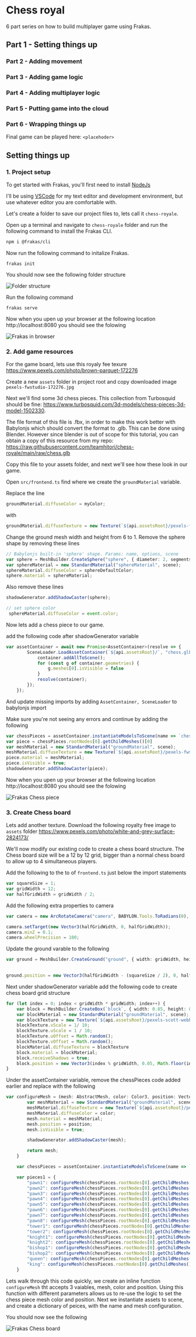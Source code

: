 # Chess royal

6 part series on how to build multiplayer game using Frakas.

## Part 1 - Setting things up
### Part 2 - Adding movement
### Part 3 - Adding game logic
### Part 4 - Adding multiplayer logic
### Part 5 - Putting game into the cloud
### Part 6 - Wrapping things up

Final game can be played here: `<placehoder>`

## Setting things up

### 1. Project setup
To get started with Frakas, you'll first need to install [NodeJs](https://nodejs.org)

I'll be using [VSCode](https://code.visualstudio.com/) for my text editor and development environment, but use whatever editor you are comfortable with.

Let's create a folder to save our project files to, lets call it `chess-royale`.

Open up a terminal and navigate to `chess-royale` folder and run the following command to install the Frakas CLI.

```bash
npm i @frakas/cli
```

Now run the following command to initalize Frakas.

```
frakas init
```
You should now see the following folder structure

![Folder structure](https://raw.githubusercontent.com/teamhitori/chess-royale/main/raw/init.jpg)


Run the following command

```
frakas serve
```

Now when you upen up your browser at the following location http://localhost:8080 you should see the folowing

![Frakas in browser](https://raw.githubusercontent.com/teamhitori/chess-royale/main/raw/frakas-init.gif)


### 2. Add game resources

For the game board, lets use this royaly fee texure https://www.pexels.com/photo/brown-parquet-172276

Create a new `assets` folder in project root and copy downloaded image `pexels-fwstudio-172276.jpg`

Next we'll find some 3d chess pieces. This collection from Turbosquid should be fine: https://www.turbosquid.com/3d-models/chess-pieces-3d-model-1502330.

The file format of this file is .fbx, in order to make this work better with Babylonjs which should convert the format to .glb. This can be done using Blender. However since blender is out of scope for this tutorial, you can obtain a copy of this resource from my repo: https://raw.githubusercontent.com/teamhitori/chess-royale/main/raw/chess.glb

Copy this file to your assets folder, and next we'll see how these look in our game.

Open `src/frontend.ts` find where we create the `groundMaterial` variable.

Replace the line
``` ts
groundMaterial.diffuseColor = myColor;
```
with
``` ts
groundMaterial.diffuseTexture = new Texture(`${api.assetsRoot}/pexels-fwstudio-172276.jpg`);
```

Change the ground mesh width and height from 6 to 1.
Remove the sphere shape by removing these lines
``` ts
// Babylonjs built-in 'sphere' shape. Params: name, options, scene
var sphere = MeshBuilder.CreateSphere("sphere", { diameter: 2, segments: 32 }, scene);
var sphereMaterial = new StandardMaterial("sphereMaterial", scene);
sphereMaterial.diffuseColor = sphereDefaultColor;
sphere.material = sphereMaterial;
```
Also remove these lines
``` ts
shadowGenerator.addShadowCaster(sphere);

// set sphere color
 sphereMaterial.diffuseColor = event.color;
```

Now lets add a chess piece to our game.

add the following code after shadowGenerator variable

``` ts
var assetContainer = await new Promise<AssetContainer>(resolve => {
        SceneLoader.LoadAssetContainer(`${api.assetsRoot}/`, "chess.glb", scene, (container) => {
            container.addAllToScene();
            for (const g of container.geometries) {
                g.meshes[0].isVisible = false
            }
            resolve(container);
        });
    });
```

And update missing imports by adding `AssetContainer, SceneLoader` to babylonjs import

Make sure you're not seeing any errors and continue by adding the following

``` ts
var chessPieces = assetContainer.instantiateModelsToScene(name => `chess-pieces`, true, { doNotInstantiate: true });
var piece = chessPieces.rootNodes[0].getChildMeshes()[0]
var meshMaterial = new StandardMaterial("groundMaterial", scene);
meshMaterial.diffuseTexture = new Texture(`${api.assetsRoot}/pexels-fwstudio-172276.jpg`);
piece.material = meshMaterial;
piece.isVisible = true;
shadowGenerator.addShadowCaster(piece);
```

Now when you upen up your browser at the following location http://localhost:8080 you should see the folowing

![Frakas Chess piece](https://raw.githubusercontent.com/teamhitori/chess-royale/main/raw/chess-piece.gif)

### 3. Create Chess board

Lets add another texture. Download the following royalty free image to `assets` folder https://www.pexels.com/photo/white-and-grey-surface-2824173/

We'll now modify our existing code to create a chess board structure. The Chess board size will be a 12 by 12 grid, bigger than a normal chess board to allow up to 4 simultaneous players.

Add the following to the to of `frontend.ts` just below the import statements

```ts
var squareSize = 1;
var gridWidth = 12;
var halfGridWidth = gridWidth / 2;
```

Add the following extra properties to camera

```ts
var camera = new ArcRotateCamera("camera", BABYLON.Tools.ToRadians(0), BABYLON.Tools.ToRadians(55), 14, new Vector3(halfGridWidth, 0, halfGridWidth), scene);

camera.setTarget(new Vector3(halfGridWidth, 0, halfGridWidth));
camera.minZ = 0.1;
camera.wheelPrecision = 100;
```

Update the ground varable to the following

``` ts
var ground = MeshBuilder.CreateGround("ground", { width: gridWidth, height: gridWidth }, scene);
    
```
``` ts
ground.position = new Vector3(halfGridWidth - (squareSize / 2), 0, halfGridWidth - (squareSize / 2));
```

Next under shadowGenerator variable add the following code to create chess board grid structure

``` ts
for (let index = 0; index < gridWidth * gridWidth; index++) {
    var block = MeshBuilder.CreateBox(`block`, { width: 0.85, height: 0.1, depth: 0.85 });
    var blockMaterial = new StandardMaterial("groundMaterial", scene);
    var blockTexture = new Texture(`${api.assetsRoot}/pexels-scott-webb-2824173.jpg`);
    blockTexture.vScale = 1/ 10;
    blockTexture.uScale = 1 / 10;
    blockTexture.uOffset = Math.random();
    blockTexture.vOffset = Math.random();
    blockMaterial.diffuseTexture = blockTexture
    block.material = blockMaterial;
    block.receiveShadows = true;
    block.position = new Vector3(index % gridWidth, 0.05, Math.floor(index / gridWidth));
}

```

Under the assetContainer variable, remove the chessPieces code added earlier and replace with the following

``` ts
var configureMesh = (mesh: AbstractMesh, color: Color3, position: Vector3) => {
        var meshMaterial = new StandardMaterial("groundMaterial", scene);
        meshMaterial.diffuseTexture = new Texture(`${api.assetsRoot}/pexels-fwstudio-172276.jpg`);
        meshMaterial.diffuseColor = color;
        mesh.material = meshMaterial;
        mesh.position = position;
        mesh.isVisible = true;

        shadowGenerator.addShadowCaster(mesh);

        return mesh;
    }

    var chessPieces = assetContainer.instantiateModelsToScene(name => `chess-pieces`, true, { doNotInstantiate: true });

    var pieces1 = {
        "pawn1": configureMesh(chessPieces.rootNodes[0].getChildMeshes()[0].clone("", null, false)!!, Color3.Red(), new Vector3(-10, 0.1, 2)),
        "pawn2": configureMesh(chessPieces.rootNodes[0].getChildMeshes()[0].clone("", null, false)!!, Color3.Red(), new Vector3(-10, 0.1, 3)),
        "pawn3": configureMesh(chessPieces.rootNodes[0].getChildMeshes()[0].clone("", null, false)!!, Color3.Red(), new Vector3(-10, 0.1, 4)),
        "pawn4": configureMesh(chessPieces.rootNodes[0].getChildMeshes()[0].clone("", null, false)!!, Color3.Red(), new Vector3(-10, 0.1, 5)),
        "pawn5": configureMesh(chessPieces.rootNodes[0].getChildMeshes()[0].clone("", null, false)!!, Color3.Red(), new Vector3(-10, 0.1, 6)),
        "pawn6": configureMesh(chessPieces.rootNodes[0].getChildMeshes()[0].clone("", null, false)!!, Color3.Red(), new Vector3(-10, 0.1, 7)),
        "pawn7": configureMesh(chessPieces.rootNodes[0].getChildMeshes()[0].clone("", null, false)!!, Color3.Red(), new Vector3(-10, 0.1, 8)),
        "pawn8": configureMesh(chessPieces.rootNodes[0].getChildMeshes()[0].clone("", null, false)!!, Color3.Red(), new Vector3(-10, 0.1, 9)),
        "tower1": configureMesh(chessPieces.rootNodes[0].getChildMeshes()[1].clone("", null, false)!!, Color3.Red(), new Vector3(-11, 0.1, 2)),
        "tower2": configureMesh(chessPieces.rootNodes[0].getChildMeshes()[1].clone("", null, false)!!, Color3.Red(), new Vector3(-11, 0.1, 9)),
        "knight1": configureMesh(chessPieces.rootNodes[0].getChildMeshes()[5].clone("", null, false)!!, Color3.Red(), new Vector3(-11, 0.1, 3)),
        "knight2": configureMesh(chessPieces.rootNodes[0].getChildMeshes()[5].clone("", null, false)!!, Color3.Red(), new Vector3(-11, 0.1, 8)),
        "bishop1": configureMesh(chessPieces.rootNodes[0].getChildMeshes()[2].clone("", null, false)!!, Color3.Red(), new Vector3(-11, 0.1, 4)),
        "bishop2": configureMesh(chessPieces.rootNodes[0].getChildMeshes()[2].clone("", null, false)!!, Color3.Red(), new Vector3(-11, 0.1, 7)),
        "queen": configureMesh(chessPieces.rootNodes[0].getChildMeshes()[3].clone("", null, false)!!, Color3.Red(), new Vector3(-11, 0.1, 5)),
        "king": configureMesh(chessPieces.rootNodes[0].getChildMeshes()[4].clone("", null, false)!!, Color3.Red(), new Vector3(-11, 0.1, 6))
    }

```

Lets walk through this code quickly, we create an inline function `configureMesh` tht accepts 3 vaiables, mesh, color and position. Using this function with different parameters allows us to re-use the logic to set the chess piece mesh color and position. Next we instantiate assets to scene, and create a dictionary of peices, with the name and mesh configuration.

You should now see the following

![Frakas Chess board](https://raw.githubusercontent.com/teamhitori/chess-royale/main/raw/chess-board.gif)

